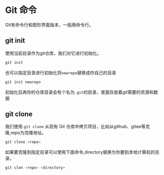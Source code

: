 # Git 命令

Git有命令行和图形界面版本，一般用命令行。

## git init

使用当前目录作为git仓库，我们对它进行初始化。

```javascript
git init
```

也可以指定目录进行初始化将`newrepo`替换成你自己的目录

```javascript
git init newrepo
```

初始化后再你的仓库目录会有个名为`.git`的目录，里面存放着git需要的资源和数据

## git clone

我们使用 `git clone` 从现有 Git 仓库中拷贝项目，比如从github、gitee等克隆,repo为克隆地址。

```js
git clone <repo>
```

如果要克隆到指定目录可以使用下面命令,directory替换为你要到本地计算机的目录。

```js
git clon <repo> <directory>
```

